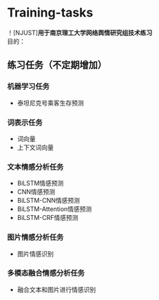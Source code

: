 # Training-tasks
！[NJUST]**用于南京理工大学网络舆情研究组技术练习**  
目的：
## 练习任务（不定期增加）
### 机器学习任务
* 泰坦尼克号乘客生存预测  
### 词表示任务
* 词向量  
* 上下文词向量
### 文本情感分析任务
* BiLSTM情感预测  
* CNN情感预测    
* BiLSTM-CNN情感预测  
* BiLSTM-Attention情感预测  
* BiLSTM-CRF情感预测
### 图片情感分析任务
* 图片情感识别  
### 多模态融合情感分析任务
* 融合文本和图片进行情感识别
